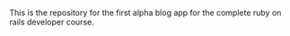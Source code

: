 This is the repository for the first alpha blog app for the complete ruby on rails developer course. 
